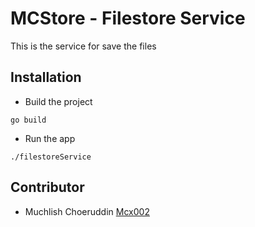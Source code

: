 # MCStore - Filestore Service

This is the service for save the files

## Installation

- Build the project
```
go build
```

- Run the app
```
./filestoreService
```

## Contributor
- Muchlish Choeruddin [Mcx002](https://github.com/Mcx002)
